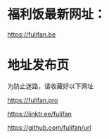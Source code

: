 # 福利饭最新网址：

https://fulifan.be

# 地址发布页

为防止迷路，请收藏好以下网址

https://fulifan.pro

https://linktr.ee/fulifan

https://github.com/fulifan/url
